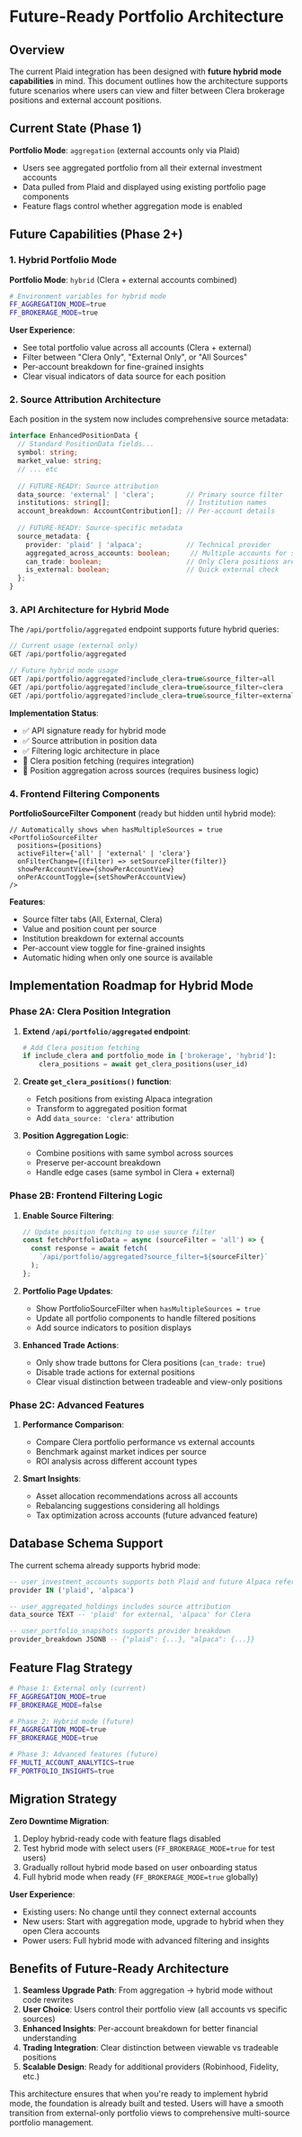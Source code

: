 # Future-Ready Portfolio Architecture

## Overview

The current Plaid integration has been designed with **future hybrid mode capabilities** in mind. This document outlines how the architecture supports future scenarios where users can view and filter between Clera brokerage positions and external account positions.

## Current State (Phase 1)

**Portfolio Mode**: `aggregation` (external accounts only via Plaid)

- Users see aggregated portfolio from all their external investment accounts
- Data pulled from Plaid and displayed using existing portfolio page components
- Feature flags control whether aggregation mode is enabled

## Future Capabilities (Phase 2+)

### 1. **Hybrid Portfolio Mode**

**Portfolio Mode**: `hybrid` (Clera + external accounts combined)

```bash
# Environment variables for hybrid mode
FF_AGGREGATION_MODE=true
FF_BROKERAGE_MODE=true
```

**User Experience**:
- See total portfolio value across all accounts (Clera + external)
- Filter between "Clera Only", "External Only", or "All Sources"  
- Per-account breakdown for fine-grained insights
- Clear visual indicators of data source for each position

### 2. **Source Attribution Architecture**

Each position in the system now includes comprehensive source metadata:

```typescript
interface EnhancedPositionData {
  // Standard PositionData fields...
  symbol: string;
  market_value: string;
  // ... etc
  
  // FUTURE-READY: Source attribution
  data_source: 'external' | 'clera';        // Primary source filter
  institutions: string[];                   // Institution names
  account_breakdown: AccountContribution[]; // Per-account details
  
  // FUTURE-READY: Source-specific metadata
  source_metadata: {
    provider: 'plaid' | 'alpaca';           // Technical provider
    aggregated_across_accounts: boolean;     // Multiple accounts for same position
    can_trade: boolean;                     // Only Clera positions are tradeable
    is_external: boolean;                   // Quick external check
  };
}
```

### 3. **API Architecture for Hybrid Mode**

The `/api/portfolio/aggregated` endpoint supports future hybrid queries:

```typescript
// Current usage (external only)
GET /api/portfolio/aggregated

// Future hybrid mode usage
GET /api/portfolio/aggregated?include_clera=true&source_filter=all
GET /api/portfolio/aggregated?include_clera=true&source_filter=clera
GET /api/portfolio/aggregated?include_clera=true&source_filter=external
```

**Implementation Status**:
- ✅ API signature ready for hybrid mode
- ✅ Source attribution in position data
- ✅ Filtering logic architecture in place
- 🚧 Clera position fetching (requires integration)
- 🚧 Position aggregation across sources (requires business logic)

### 4. **Frontend Filtering Components**

**PortfolioSourceFilter Component** (ready but hidden until hybrid mode):

```tsx
// Automatically shows when hasMultipleSources = true
<PortfolioSourceFilter
  positions={positions}
  activeFilter={'all' | 'external' | 'clera'}
  onFilterChange={(filter) => setSourceFilter(filter)}
  showPerAccountView={showPerAccountView}
  onPerAccountToggle={setShowPerAccountView}
/>
```

**Features**:
- Source filter tabs (All, External, Clera)
- Value and position count per source
- Institution breakdown for external accounts
- Per-account view toggle for fine-grained insights
- Automatic hiding when only one source is available

## Implementation Roadmap for Hybrid Mode

### Phase 2A: Clera Position Integration

1. **Extend `/api/portfolio/aggregated` endpoint**:
   ```python
   # Add Clera position fetching
   if include_clera and portfolio_mode in ['brokerage', 'hybrid']:
       clera_positions = await get_clera_positions(user_id)
   ```

2. **Create `get_clera_positions()` function**:
   - Fetch positions from existing Alpaca integration
   - Transform to aggregated position format
   - Add `data_source: 'clera'` attribution

3. **Position Aggregation Logic**:
   - Combine positions with same symbol across sources
   - Preserve per-account breakdown
   - Handle edge cases (same symbol in Clera + external)

### Phase 2B: Frontend Filtering Logic

1. **Enable Source Filtering**:
   ```typescript
   // Update position fetching to use source filter
   const fetchPortfolioData = async (sourceFilter = 'all') => {
     const response = await fetch(
       `/api/portfolio/aggregated?source_filter=${sourceFilter}`
     );
   };
   ```

2. **Portfolio Page Updates**:
   - Show PortfolioSourceFilter when `hasMultipleSources = true`
   - Update all portfolio components to handle filtered positions
   - Add source indicators to position displays

3. **Enhanced Trade Actions**:
   - Only show trade buttons for Clera positions (`can_trade: true`)
   - Disable trade actions for external positions
   - Clear visual distinction between tradeable and view-only positions

### Phase 2C: Advanced Features

1. **Performance Comparison**:
   - Compare Clera portfolio performance vs external accounts
   - Benchmark against market indices per source
   - ROI analysis across different account types

2. **Smart Insights**:
   - Asset allocation recommendations across all accounts
   - Rebalancing suggestions considering all holdings
   - Tax optimization across accounts (future advanced feature)

## Database Schema Support

The current schema already supports hybrid mode:

```sql
-- user_investment_accounts supports both Plaid and future Alpaca references
provider IN ('plaid', 'alpaca')

-- user_aggregated_holdings includes source attribution
data_source TEXT -- 'plaid' for external, 'alpaca' for Clera

-- user_portfolio_snapshots supports provider breakdown
provider_breakdown JSONB -- {"plaid": {...}, "alpaca": {...}}
```

## Feature Flag Strategy

```bash
# Phase 1: External only (current)
FF_AGGREGATION_MODE=true
FF_BROKERAGE_MODE=false

# Phase 2: Hybrid mode (future)
FF_AGGREGATION_MODE=true  
FF_BROKERAGE_MODE=true

# Phase 3: Advanced features (future)
FF_MULTI_ACCOUNT_ANALYTICS=true
FF_PORTFOLIO_INSIGHTS=true
```

## Migration Strategy

**Zero Downtime Migration**:
1. Deploy hybrid-ready code with feature flags disabled
2. Test hybrid mode with select users (`FF_BROKERAGE_MODE=true` for test users)
3. Gradually rollout hybrid mode based on user onboarding status
4. Full hybrid mode when ready (`FF_BROKERAGE_MODE=true` globally)

**User Experience**:
- Existing users: No change until they connect external accounts
- New users: Start with aggregation mode, upgrade to hybrid when they open Clera accounts
- Power users: Full hybrid mode with advanced filtering and insights

## Benefits of Future-Ready Architecture

1. **Seamless Upgrade Path**: From aggregation → hybrid mode without code rewrites
2. **User Choice**: Users control their portfolio view (all accounts vs specific sources)
3. **Enhanced Insights**: Per-account breakdown for better financial understanding
4. **Trading Integration**: Clear distinction between viewable vs tradeable positions
5. **Scalable Design**: Ready for additional providers (Robinhood, Fidelity, etc.)

This architecture ensures that when you're ready to implement hybrid mode, the foundation is already built and tested. Users will have a smooth transition from external-only portfolio views to comprehensive multi-source portfolio management.
